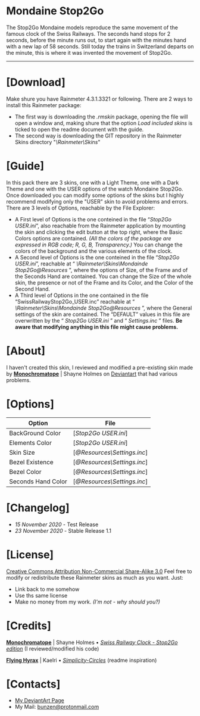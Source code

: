 # __Mondaine Stop2Go__
The Stop2Go Mondaine models reproduce the same movement of the famous clock of the Swiss Railways. The seconds hand stops for 2 seconds, before the minute runs out, to start again with the minutes hand with a new lap of 58 seconds. Still today the trains in Switzerland departs on the minute, this is where it was invented the movement of Stop2Go.

----

# [Download]
Make shure you have Rainmeter 4.3.1.3321 or following.
There are 2 ways to install this Rainmeter package:
 - The first way is downloading the *.rmskin* package, opening the file will open a window and, making shure that the option *Load included skins* is ticked to open the readme document with the guide.
 - The second way is downloading the GIT repository in the Rainmeter Skins directory "*\Rainmeter\Skins*"

# [Guide]
In this pack there are 3 skins, one with a Light Theme, one with a Dark Theme and one with the USER options of the watch Mondaine Stop2Go.
Once downloaded you can modify some options of the skins but I highly recommend modifying only the "USER" skin to avoid problems and errors. There are 3 levels of Options, reachable by the File Explorer:
 - A First level of Options is the one conteined in the file “*Stop2Go USER.ini*”, also reachable from the Rainmeter application by mounting the skin and clicking the edit button at the top right, where the Basic Colors options are contained. *(All the colors of the package are expressed in RGB code; R, G, B, Transparency.)* You can change the colors of the background and the various elements of the clock.
 - A Second level of Options is the one conteined in the file “*Stop2Go USER.ini*”, reachable at “ *\Rainmeter\Skins\Mondainde Stop2Go\@Resources* ”, where the options of Size, of the Frame and of the Seconds Hand are contained. You can change the Size of the whole skin, the presence or not of the Frame and its Color, and the Color of the Second Hand.
 - A Third level of Options in the one contained in the file “SwissRailwayStop2Go_USER.inc” reachable at “ *\Rainmeter\Skins\Mondainde Stop2Go\@Resources* ”, where the General settings of the skin are contained. The “DEFAULT” values in this file are overwritten by the “ *Stop2Go USER.ini* ” and “ *Settings.inc* ” files. __Be aware that modifying anything in this file might cause problems.__ 
 
# [About]
I haven't created this skin, I reviewed and modified a pre-existing skin made by [**Monochromatope**](https://www.deviantart.com/monochromatope) | Shayne Holmes on [Deviantart](https://www.deviantart.com/) that had various problems.

# [Options]
| Option | File |
| ------ | ------ |
| BackGround Color | [*Stop2Go USER.ini*] |
| Elements Color | [*Stop2Go USER.ini*] |
| Skin Size | [*@Resources\Settings.inc*] |
| Bezel Existence | [*@Resources\Settings.inc*] |
| Bezel Color | [*@Resources\Settings.inc*] |
| Seconds Hand Color | [*@Resources\Settings.inc*] |

# [Changelog]
- *15 November 2020* - Test Release
- *23 November 2020* - Stable Release 1.1

# [License]
[Creative Commons Attribution Non-Commercial Share-Alike 3.0](http://creativecommons.org/licenses/by-nc-sa/3.0/)
Feel free to modify or redistribute these Rainmeter skins as much as you want. Just:
- Link back to me somehow
- Use ths same license
- Make no money from my work. *(I'm not - why should you?)*

# [Credits]
[**Monochromatope**](https://www.deviantart.com/monochromatope) | Shayne Holmes
    • [*Swiss Railway Clock - Stop2Go edition*](https://www.deviantart.com/monochromatope/art/Swiss-Railway-Clock-Stop2Go-edition-592873114) (I reviewed/modified his code)

[**Flying Hyrax**](https://www.deviantart.com/flyinghyrax) | Kaelri
    • [*Simplicity-Circles*](https://www.deviantart.com/flyinghyrax/art/Simplicity-Circles-223877982) (readme inspiration)

# [Contacts]
- [My DeviantArt Page](https://www.deviantart.com/bunz66)
- My Mail: [bunzen@protonmail.com](mailto:bunzen@protonmail.com)
